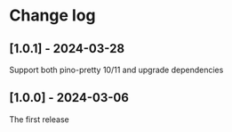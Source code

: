 # Change log

## [1.0.1] - 2024-03-28

Support both pino-pretty 10/11 and upgrade dependencies

## [1.0.0] - 2024-03-06

The first release
